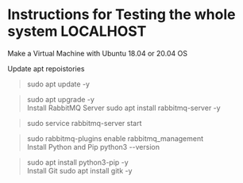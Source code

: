 # Instructions for Testing the whole system LOCALHOST

Make a Virtual Machine with Ubuntu 18.04 or 20.04 OS

Update apt repoistories
 >sudo apt update -y
 
 >sudo apt upgrade -y\
Install RabbitMQ Server
 >sudo apt install rabbitmq-server -y
 
 >sudo service rabbitmq-server start
 
 >sudo rabbitmq-plugins enable rabbitmq_management\
Install Python and Pip
 >python3 --version
 
 >sudo apt install python3-pip -y\
Install Git
 >sudo apt install gitk -y

